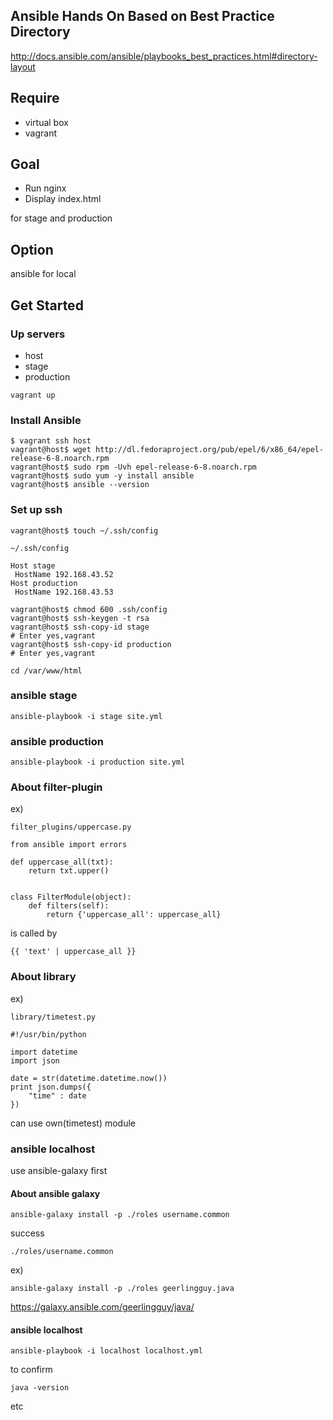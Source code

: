 ## Ansible Hands On Based on Best Practice Directory

http://docs.ansible.com/ansible/playbooks_best_practices.html#directory-layout

## Require

- virtual box
- vagrant

## Goal

- Run nginx
- Display index.html

for stage and production

## Option

ansible for local

## Get Started

### Up servers

- host
- stage
- production

`vagrant up`

### Install Ansible

```
$ vagrant ssh host
vagrant@host$ wget http://dl.fedoraproject.org/pub/epel/6/x86_64/epel-release-6-8.noarch.rpm
vagrant@host$ sudo rpm -Uvh epel-release-6-8.noarch.rpm
vagrant@host$ sudo yum -y install ansible
vagrant@host$ ansible --version
```

### Set up ssh

```
vagrant@host$ touch ~/.ssh/config
```

`~/.ssh/config`

```
Host stage
 HostName 192.168.43.52
Host production
 HostName 192.168.43.53
```

```
vagrant@host$ chmod 600 .ssh/config
vagrant@host$ ssh-keygen -t rsa
vagrant@host$ ssh-copy-id stage
# Enter yes,vagrant
vagrant@host$ ssh-copy-id production
# Enter yes,vagrant
```

`cd /var/www/html`

### ansible stage

```
ansible-playbook -i stage site.yml
```

### ansible production

```
ansible-playbook -i production site.yml
```

### About filter-plugin

ex)

`filter_plugins/uppercase.py`

```
from ansible import errors

def uppercase_all(txt):
    return txt.upper()


class FilterModule(object):
    def filters(self):
        return {'uppercase_all': uppercase_all}
```

is called by

`{{ 'text' | uppercase_all }}`

### About library

ex)

`library/timetest.py`

```
#!/usr/bin/python

import datetime
import json

date = str(datetime.datetime.now())
print json.dumps({
    "time" : date
})
```

can use own(timetest) module

### ansible localhost

use ansible-galaxy first

#### About ansible galaxy

`ansible-galaxy install -p ./roles username.common`

success

`./roles/username.common`

ex)

`ansible-galaxy install -p ./roles geerlingguy.java`

https://galaxy.ansible.com/geerlingguy/java/

#### ansible localhost

```
ansible-playbook -i localhost localhost.yml
```

to confirm

`java -version`

etc
